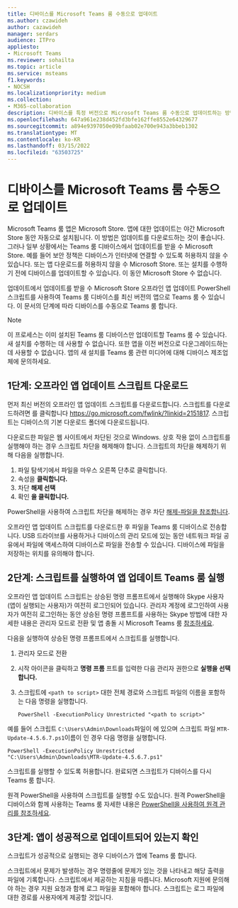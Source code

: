 ```yaml
---
title: 디바이스를 Microsoft Teams 룸 수동으로 업데이트
ms.author: czawideh
author: cazawideh
manager: serdars
audience: ITPro
appliesto:
- Microsoft Teams
ms.reviewer: sohailta
ms.topic: article
ms.service: msteams
f1.keywords:
- NOCSH
ms.localizationpriority: medium
ms.collection:
- M365-collaboration
description: 디바이스를 특정 버전으로 Microsoft Teams 룸 수동으로 업데이트하는 방법을 알아보습니다.
ms.openlocfilehash: 647a961e238d452fd3bfe162ffe8552e64329677
ms.sourcegitcommit: a894e9397050e09bfaab02e700e943a3bbeb1302
ms.translationtype: MT
ms.contentlocale: ko-KR
ms.lasthandoff: 03/15/2022
ms.locfileid: "63503725"
---
```

# <a name="manually-update-a-microsoft-teams-rooms-device"></a>디바이스를 Microsoft Teams 룸 수동으로 업데이트

Microsoft Teams 룸 앱은 Microsoft Store. 앱에 대한 업데이트는 야간 Microsoft Store 동안 자동으로 설치됩니다. 이 방법은 업데이트를 다운로드하는 것이 좋습니다. 그러나 일부 상황에서는 Teams 룸 디바이스에서 업데이트를 받을 수 Microsoft Store. 예를 들어 보안 정책은 디바이스가 인터넷에 연결할 수 있도록 허용하지 않을 수 있습니다. 또는 앱 다운로드를 허용하지 않을 수 Microsoft Store. 또는 설치를 수행하기 전에 디바이스를 업데이트할 수 있습니다. 이 동안 Microsoft Store 수 없습니다.

업데이트에서 업데이트를 받을 수 Microsoft Store 오프라인 앱 업데이트 PowerShell 스크립트를 사용하여 Teams 룸 디바이스를 최신 버전의 앱으로 Teams 룸 수 있습니다. 이 문서의 단계에 따라 디바이스를 수동으로 Teams 룸 합니다.

> [!NOTE]
> 이 프로세스는 이미 설치된 Teams 룸 디바이스만 업데이트할 Teams 룸 수 있습니다. 새 설치를 수행하는 데 사용할 수 없습니다. 또한 앱을 이전 버전으로 다운그레이드하는 데 사용할 수 없습니다. 앱의 새 설치를 Teams 룸 관련 미디어에 대해 디바이스 제조업체에 문의하세요.

## <a name="step-1-download-the-offline-app-update-script"></a>1단계: 오프라인 앱 업데이트 스크립트 다운로드

먼저 최신 버전의 오프라인 앱 업데이트 스크립트를 다운로드합니다. 스크립트를 다운로드하려면 를 클릭합니다 <https://go.microsoft.com/fwlink/?linkid=2151817>. 스크립트는 디바이스의 기본 다운로드 폴더에 다운로드됩니다.

다운로드한 파일은 웹 사이트에서 차단된 것으로 Windows. 상호 작용 없이 스크립트를 실행해야 하는 경우 스크립트 차단을 해제해야 합니다. 스크립트의 차단을 해제하기 위해 다음을 실행합니다.

1. 파일 탐색기에서 파일을 마우스 오른쪽 단추로 클릭합니다.
2. 속성을 **클릭합니다.**
3. 차단 **해제 선택**
4. 확인 **을 클릭합니다.**

PowerShell을 사용하여 스크립트 차단을 해제하는 경우 차단 [해제-파일을 참조합니다](/powershell/module/microsoft.powershell.utility/unblock-file?view=powershell-7.1).

오프라인 앱 업데이트 스크립트를 다운로드한 후 파일을 Teams 룸 디바이스로 전송합니다. USB 드라이브를 사용하거나 디바이스의 관리 모드에 있는 동안 네트워크 파일 공유에서 파일에 액세스하여 디바이스로 파일을 전송할 수 있습니다. 디바이스에 파일을 저장하는 위치를 유의해야 합니다.

## <a name="step-2-run-the-script-to-update-the-teams-rooms-app"></a>2단계: 스크립트를 실행하여 앱 업데이트 Teams 룸 실행

오프라인 앱 업데이트 스크립트는 상승된 명령 프롬프트에서 실행해야 Skype 사용자(앱이 실행되는 사용자)가 여전히 로그인되어 있습니다. 관리자 계정에 로그인하여 사용자가 여전히 로그인하는 동안 상승된 명령 프롬프트를 사용하는 Skype 방법에 대한 자세한 내용은 관리자 모드로 전환 및 앱 충돌 시 Microsoft Teams 룸 [참조하세요](rooms-operations.md#switching-to-admin-mode-and-back-when-the-microsoft-teams-rooms-app-crashes).

다음을 실행하여 상승된 명령 프롬프트에서 스크립트를 실행합니다.

1. 관리자 모드로 전환
2. 시작 아이콘을 클릭하고 **명령 프롬** 프트를 입력한 다음 관리자 권한으로 **실행을 선택합니다.**
3. 스크립트에 `<path to script>` 대한 전체 경로와 스크립트 파일의 이름을 포함하는 다음 명령을 실행합니다.

    ```console
    PowerShell -ExecutionPolicy Unrestricted "<path to script>"
    ```

예를 들어 스크립트 `C:\Users\Admin\Downloads`파일이 에 있으며 스크립트 파일 `MTR-Update-4.5.6.7.ps1`이름이 인 경우 다음 명령을 실행합니다.

```console
PowerShell -ExecutionPolicy Unrestricted "C:\Users\Admin\Downloads\MTR-Update-4.5.6.7.ps1"
```

스크립트를 실행할 수 있도록 허용합니다. 완료되면 스크립트가 디바이스를 다시 Teams 룸 합니다.

원격 PowerShell을 사용하여 스크립트를 실행할 수도 있습니다. 원격 PowerShell을 디바이스와 함께 사용하는 Teams 룸 자세한 내용은 [PowerShell을 사용하여 원격 관리를 참조하세요](rooms-operations.md#remote-management-using-powershell).

## <a name="step-3-verify-the-app-has-been-updated-successfully"></a>3단계: 앱이 성공적으로 업데이트되어 있는지 확인

스크립트가 성공적으로 실행되는 경우 디바이스가 앱에 Teams 룸 합니다.

스크립트에서 문제가 발생하는 경우 명령줄에 문제가 있는 것을 나타내고 해당 출력을 파일에 기록합니다. 스크립트에서 제공하는 지침을 따릅니다. Microsoft 지원에 문의해야 하는 경우 지원 요청과 함께 로그 파일을 포함해야 합니다. 스크립트는 로그 파일에 대한 경로를 사용자에게 제공할 것입니다.
